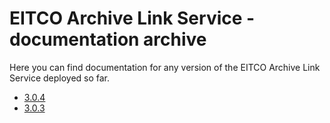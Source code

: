 
# EITCO Archive Link Service - documentation archive

Here you can find documentation for any version of the EITCO Archive Link Service deployed so far.

 * [3.0.4](archive/3.0.4)
 * [3.0.3](archive/3.0.3)
